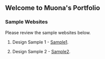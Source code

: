 ## Welcome to Muona's Portfolio

### Sample Websites

Please review the sample websites below. 

1. Design Sample 1 - [Sample1](https://mgmals.github.io/PortfolioWebProject/layout1_index.html).

2. Design Sample 2 - [Sample2](https://mgmals.github.io/PortfolioWebProject/layout2_index.html).
